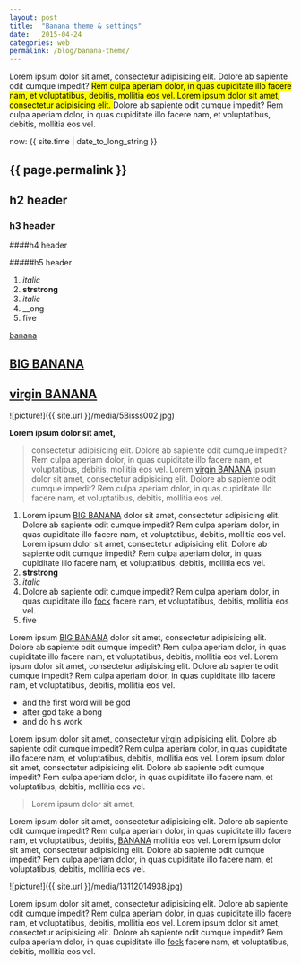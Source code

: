 ```yaml
---
layout: post
title:  "Banana theme & settings"
date:   2015-04-24 
categories: web
permalink: /blog/banana-theme/
---
```

Lorem ipsum dolor sit amet, consectetur adipisicing elit. Dolore ab sapiente odit cumque impedit? <mark>Rem culpa aperiam dolor, in quas cupiditate illo facere nam, et voluptatibus, debitis, mollitia eos vel. Lorem ipsum dolor sit amet, consectetur adipisicing elit. </mark>Dolore ab sapiente odit cumque impedit? Rem culpa aperiam dolor, in quas cupiditate illo facere nam, et voluptatibus, debitis, mollitia eos vel.

<!--more-->



now: {{ site.time | date_to_long_string }}

## {{ page.permalink }}

## h2 header

### h3 header

####h4 header

#####h5 header

1. *italic*
2. **strstrong**
3. _italic_
4. __ong
5. five




[banana](http://bananagarden.net/)


## [BIG BANANA](http://bananagarden.net/)

## [virgin BANANA](http://banana.net/)



![picture!]({{ site.url }}/media/5Bisss002.jpg)


**Lorem ipsum dolor sit amet,**

>consectetur adipisicing elit. Dolore ab sapiente odit cumque impedit? Rem 
>culpa aperiam dolor, in quas cupiditate illo facere nam, et voluptatibus, 
>debitis, mollitia eos vel. Lorem [virgin BANANA](http://banana.net/) ipsum dolor sit amet, consectetur 
>adipisicing elit. Dolore ab sapiente odit cumque impedit? Rem culpa aperiam dolor, in quas cupiditate illo facere nam, et voluptatibus, debitis, mollitia eos vel.


1. Lorem ipsum [BIG BANANA](http://bananagarden.net/) dolor sit amet, consectetur adipisicing elit. Dolore ab sapiente odit cumque impedit? Rem culpa aperiam dolor, in quas cupiditate illo facere nam, et voluptatibus, debitis, mollitia eos vel. Lorem ipsum dolor sit amet, consectetur adipisicing elit. Dolore ab sapiente odit cumque impedit? Rem culpa aperiam dolor, in quas cupiditate illo facere nam, et voluptatibus, debitis, mollitia eos vel.
2. **strstrong**
3. _italic_
4. Dolore ab sapiente odit cumque impedit? Rem culpa aperiam dolor, in quas cupiditate illo [fock](http://bananagarden.net/) facere nam, et voluptatibus, debitis, mollitia eos vel.
5. five



Lorem ipsum [BIG BANANA](http://bananagarden.net/) dolor sit amet, consectetur adipisicing elit. Dolore ab sapiente odit cumque impedit? Rem culpa aperiam dolor, in quas cupiditate illo facere nam, et voluptatibus, debitis, mollitia eos vel. Lorem ipsum dolor sit amet, consectetur adipisicing elit. Dolore ab sapiente odit cumque impedit? Rem culpa aperiam dolor, in quas cupiditate illo facere nam, et voluptatibus, debitis, mollitia eos vel.

* and the first word will be god 
* after god take a bong
* and do his work

Lorem ipsum dolor sit amet, consectetur  [virgin](http://banana.net/) adipisicing elit. Dolore ab sapiente odit cumque impedit? Rem culpa aperiam dolor, in quas cupiditate illo facere nam, et voluptatibus, debitis, mollitia eos vel. Lorem ipsum dolor sit amet, consectetur adipisicing elit. Dolore ab sapiente odit cumque impedit? Rem culpa aperiam dolor, in quas cupiditate illo facere nam, et voluptatibus, debitis, mollitia eos vel.

>Lorem ipsum dolor sit amet, 

Lorem ipsum dolor sit amet, consectetur adipisicing elit. Dolore ab sapiente odit cumque impedit? Rem culpa aperiam dolor, in quas cupiditate illo facere nam, et voluptatibus, debitis, [BANANA](http://banana.net/) mollitia eos vel. Lorem ipsum dolor sit amet, consectetur adipisicing elit. Dolore ab sapiente odit cumque impedit? Rem culpa aperiam dolor, in quas cupiditate illo facere nam, et voluptatibus, debitis, mollitia eos vel.

![picture!]({{ site.url }}/media/13112014938.jpg)

Lorem ipsum dolor sit amet, consectetur adipisicing elit. Dolore ab sapiente odit cumque impedit? Rem culpa aperiam dolor, in quas cupiditate illo facere nam, et voluptatibus, debitis, mollitia eos vel. Lorem ipsum dolor sit amet, consectetur adipisicing elit. Dolore ab sapiente odit cumque impedit? Rem culpa aperiam dolor, in quas cupiditate illo [fock](http://bananagarden.net/) facere nam, et voluptatibus, debitis, mollitia eos vel.